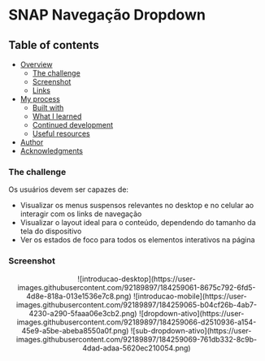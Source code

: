 # SNAP Navegação Dropdown

## Table of contents

- [Overview](#overview)
  - [The challenge](#the-challenge)
  - [Screenshot](#screenshot)
  - [Links](#links)
- [My process](#my-process)
  - [Built with](#built-with)
  - [What I learned](#what-i-learned)
  - [Continued development](#continued-development)
  - [Useful resources](#useful-resources)
- [Author](#author)
- [Acknowledgments](#acknowledgments)

### The challenge
Os usuários devem ser capazes de:

- Visualizar os menus suspensos relevantes no desktop e no celular ao interagir com os links de navegação
- Visualizar o layout ideal para o conteúdo, dependendo do tamanho da tela do dispositivo
- Ver os estados de foco para todos os elementos interativos na página

### Screenshot
<div align="center">
![introducao-desktop](https://user-images.githubusercontent.com/92189897/184259061-8675c792-6fd5-4d8e-818a-013e1536e7c8.png)
![introducao-mobile](https://user-images.githubusercontent.com/92189897/184259065-b04cf26b-4ab7-4230-a290-5faaa06e3cb2.png)
![dropdown-ativo](https://user-images.githubusercontent.com/92189897/184259066-d2510936-a154-45e9-a5be-abeba8550a0f.png)
![sub-dropdown-ativo](https://user-images.githubusercontent.com/92189897/184259069-761db332-8c9b-4dad-adaa-5620ec210054.png)
</div>
